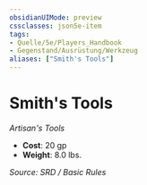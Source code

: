 ```yaml
---
obsidianUIMode: preview
cssclasses: json5e-item
tags:
- Quelle/5e/Players_Handbook
- Gegenstand/Ausrüstung/Werkzeug
aliases: ["Smith's Tools"]
---
```

# Smith's Tools
*Artisan's Tools*  

- **Cost**: 20 gp
- **Weight**: 8.0 lbs.

*Source: SRD / Basic Rules*